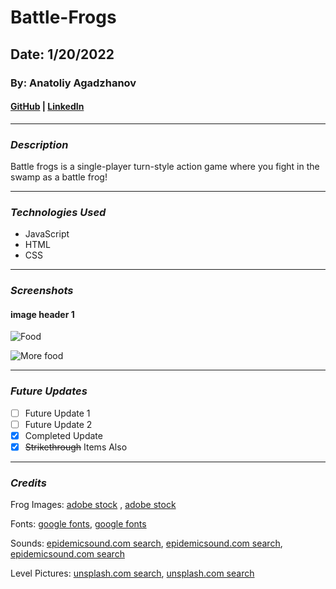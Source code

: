 # **Battle-Frogs**
## **Date**: 1/20/2022
### **By**: Anatoliy Agadzhanov
#### [GitHub](https://github.com/yesanatoliy) | [LinkedIn](https://www.linkedin.com/in/anatoliy-agadzhanov-5a2a54173/)
***
### ***Description***
Battle frogs is a single-player turn-style action game where you fight in the swamp as a battle frog!

***
### ***Technologies Used***
* JavaScript
* HTML
* CSS

***
### ***Screenshots***

#### **image header 1**
![Food](https://upload.wikimedia.org/wikipedia/commons/thumb/6/6d/Good_Food_Display_-_NCI_Visuals_Online.jpg/1599px-Good_Food_Display_-_NCI_Visuals_Online.jpg)

![More food](https://cdn.britannica.com/36/123536-050-95CB0C6E/Variety-fruits-vegetables.jpg)
***
### ***Future Updates***
- [ ] Future Update 1
- [ ] Future Update 2
- [x] Completed Update
- [x] ~~Strikethrough~~ Items Also
***
### ***Credits***

Frog Images: [adobe stock](https://as2.ftcdn.net/v2/jpg/02/15/04/55/1000_F_215045502_D5elCrL4k6IqcfAaOsGjMMoRi5N1nmLr.jpg) , [adobe stock](https://as1.ftcdn.net/v2/jpg/02/45/90/42/1000_F_245904293_U8Rgkhf9uj32tvLiFqICcHY8hPbonAs8.jpg)

Fonts: [google fonts](https://fonts.google.com/specimen/Press+Start+2P?query=press+start), [google fonts](https://fonts.google.com/specimen/Cinzel?query=cinzel)

Sounds: [epidemicsound.com search](https://www.epidemicsound.com/track/CDR88cZoTI/), [epidemicsound.com search](https://www.epidemicsound.com/track/omfm3pJr6s/), [epidemicsound.com search](https://www.epidemicsound.com/track/snXOduVAib/)

Level Pictures: [unsplash.com search](https://images.unsplash.com/photo-1584282479918-1ea22427dc0f?ixlib=rb-4.0.3&ixid=MnwxMjA3fDB8MHxwaG90by1wYWdlfHx8fGVufDB8fHx8&auto=format&fit=crop&w=2670&q=80), [unsplash.com search](https://images.unsplash.com/photo-1601027847350-0285867c31f7?ixlib=rb-4.0.3&ixid=MnwxMjA3fDB8MHxwaG90by1wYWdlfHx8fGVufDB8fHx8&auto=format&fit=crop&w=2574&q=80)

